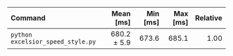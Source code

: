 | Command | Mean [ms] | Min [ms] | Max [ms] | Relative |
|:---|---:|---:|---:|---:|
| `python excelsior_speed_style.py` | 680.2 ± 5.9 | 673.6 | 685.1 | 1.00 |
